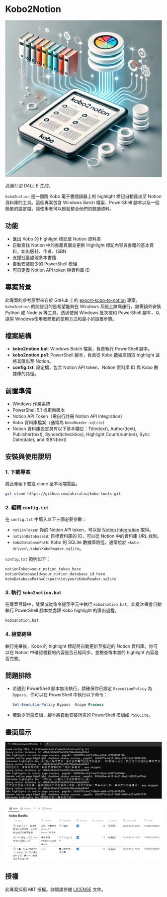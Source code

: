 # Kobo2Notion

![kobo2notion](./blob/kobo2notion-logo.png)

*此圖片由 DALL·E 生成。*

`kobo2notion` 是一個將 Kobo 電子書閱讀器上的 highlight 標記自動匯出至 Notion 資料庫的工具。這個專案包含 Windows Batch 檔案、PowerShell 腳本以及一個簡單的設定檔，讓使用者可以輕鬆整合他們的閱讀資料。

## 功能

- 匯出 Kobo 的 highlight 標記至 Notion 資料庫
- 自動查找 Notion 中的書籍頁面並更新 Highlight 標記內容與書籍的基本資料，如出版社、作者、ISBN
- 支援批量處理多本書籍
- 自動安裝缺少的 PowerShell 模組
- 可自定義 Notion API token 與資料庫 ID

## 專案背景

此專案的參考原型來自於 GitHub 上的 [export-kobo-to-notion](https://github.com/juliariec/export-kobo-to-notion) 專案。`kobo2notion` 的開發目的是希望能夠在 Windows 系統上無痛運行，無需額外安裝 Python 或 Node.js 等工具。透過使用 Windows 批次檔和 PowerShell 腳本，以提供 Windows使用者簡單的使用方式和最小的設置步驟。

## 檔案結構

- **kobo2notion.bat**: Windows Batch 檔案，負責執行 PowerShell 腳本。
- **kobo2notion.ps1**: PowerShell 腳本，負責從 Kobo 數據庫讀取 highlight 並將其匯出至 Notion。
- **config.txt**: 設定檔，包含 Notion API token、Notion 資料庫 ID 與 Kobo 數據庫的路徑。

## 前置準備

- Windows 作業系統
- PowerShell 5.1 或更新版本
- Notion API Token（需自行註冊 Notion API Integration）
- Kobo 資料庫檔案（通常為 `KoboReader.sqlite`）
- Notion 資料庫設定具有以下基本欄位：Title(text), Author(text), Publisher(text), Synced(checkbox), Highlight Count(number), Sync Date(date), and ISBN(text)

## 安裝與使用說明

### 1. 下載專案

將此專案下載或 clone 至本地端電腦。

```bash
git clone https://github.com/akiraliu/kobo-tools.git
```

### 2. 編輯 `config.txt`

在 `config.txt` 中填入以下三個必要參數：

- `notionToken`: 你的 Notion API token，可以從 [Notion Integration](https://www.notion.so/my-integrations) 取得。
- `notionDatabaseId`: 目標資料庫的 ID，可以從 Notion 中的資料庫 URL 找到。
- `koboDatabasePath`: Kobo 的 SQLite 數據庫路徑，通常位於 `<kobo-drive>\.kobo\KoboReader.sqlite`。

`config.txt` 範例如下：

```
notionToken=your_notion_token_here
notionDatabaseId=your_notion_database_id_here
koboDatabasePath=C:\path\to\your\KoboReader.sqlite
```

### 3. 執行 `kobo2notion.bat`

在專案目錄中，雙擊或從命令提示字元中執行 `kobo2notion.bat`。此批次檔會自動執行 PowerShell 腳本並處理 Kobo highlight 的匯出過程。

```bash
kobo2notion.bat
```

### 4. 檢查結果

執行完畢後，Kobo 的 highlight 標記將自動更新至指定的 Notion 資料庫。你可以在 Notion 中確認書籍的內容是否已經同步，並檢查每本書的 highlight 內容是否完整。

## 問題排除

- 若遇到 PowerShell 腳本無法執行，請確保你已設定 `ExecutionPolicy` 為 `Bypass`，你可以在 PowerShell 中執行以下命令：
  
  ```powershell
  Set-ExecutionPolicy Bypass -Scope Process
  ```

- 若缺少所需模組，腳本將自動安裝所需的 PowerShell 模組如 `PSSQLite`。

## 畫面展示

![kobo2notion-demo-cmd](./blob/kobo2notion-demo-cmd.png)

![kobo2notion-demo-notion](./blob/kobo2notion-demo-notion.png)

## 授權

此專案採用 MIT 授權。詳情請參閱 [LICENSE](./LICENSE) 文件。
